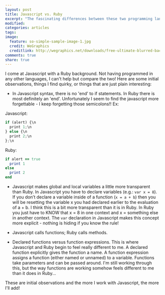 ```yaml
---
layout: post
title: Javascript vs. Ruby
excerpt: "The fascinating differences between these two programming languages!"
modified:
categories: articles
tags:
image:
  feature: so-simple-sample-image-1.jpg
  credit: WeGraphics
  creditlink: http://wegraphics.net/downloads/free-ultimate-blurred-background-pack/
comments: true
share: true
---
```



<!-- This and self -->

I come at Javascript with a Ruby background. Not having programmed in any other languages, I can't help but compare the two! Here are some initial observations, things I find quirky, or things that are just plain interesting:

- In Javascript syntax, there is no 'end' to if statements. In Ruby there is most definitely an 'end'. Unfortunately I seem to find the javascript more forgettable - I keep forgetting those semicolons!! Ex:

Javascript:

```javascript
if (alert) {\n
  print 1;\n
} else {\n
  print 2;\n
};\n
```

Ruby:

```ruby
if alert == true
  print 1
else
  print 2
end
```

- Javascript makes global and local variables a little more transparent than Ruby. In Javascript you have to declare variables (e.g.: `var x = 8`). If you don’t declare a variable inside of a function (`x = a + b`) then you will be resetting the variable x you had declared earlier to the evaluation of a + b. I think this is a bit more transparent than it is in Ruby. In Ruby you just have to KNOW that x = 8 in one context and x = something else in another context. The `var` declaration in Javascript makes this concept more explicit - nothing is hiding if you know the rule!

- Javascript calls functions; Ruby calls methods.

- Declared functions versus function expressions. This is where Javascript and Ruby begin to feel really different to me. A declared function explicitly gives the function a name. A function expression assigns a function (either named or unnamed) to a variable. Functions take parameters and can be passed around. I'm still working through this, but the way functions are working somehow feels different to me than it does in Ruby...

These are initial observations and the more I work with Javascript, the more I'll add!
